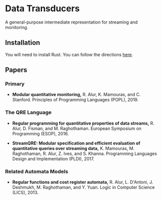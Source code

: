 # Data Transducers

A general-purpose intermediate representation for streaming and monitoring.

## Installation

You will need to install Rust. You can follow the directions [here](https://doc.rust-lang.org/book/ch01-01-installation.html).

## Papers

### Primary

- **Modular quantitative monitoring,**
  R. Alur, K. Mamouras, and C. Stanford.
  Principles of Programming Languages (POPL), 2019.

### The QRE Language

- **Regular programming for quantitative properties of data streams,**
  R. Alur, D. Fisman, and M. Raghothaman.
  European Symposium on Programming (ESOP), 2016.

- **StreamQRE: Modular specification and efficient evaluation of quantitative queries over streaming data,**
  K. Mamouras, M. Raghothaman, R. Alur, Z. Ives, and S. Khanna.
  Programming Languages Design and Implementation (PLDI), 2017.

### Related Automata Models

- **Regular functions and cost register automata,**
  R. Alur, L. D'Antoni, J. Deshmukh, M. Raghothaman, and Y. Yuan.
  Logic in Computer Science (LICS), 2013.
